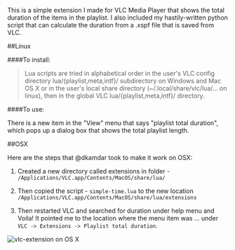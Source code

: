 This is a simple extension I made for VLC Media Player that shows the total
duration of the items in the playlist.  I also included my hastily-written
python script that can calculate the duration from a .xspf file that is saved
from VLC.

##Linux

####To install:

>Lua scripts are tried in alphabetical order in the user's VLC config directory
>lua/{playlist,meta,intf}/ subdirectory on Windows and Mac OS X or in the
>user's local share directory (~/.local/share/vlc/lua/... on linux), then in
>the global VLC lua/{playlist,meta,intf}/ directory.

####To use:

There is a new item in the "View" menu that says "playlist total duration",
which pops up a dialog box that shows the total playlist length.

##OSX

Here are the steps that @dkamdar took to make it work on OSX:

1. Created a new directory called extensions in folder -
`/Applications/VLC.app/Contents/MacOS/share/lua/`

2. Then copied the script - `simple-time.lua` to the new location
`/Applications/VLC.app/Contents/MacOS/share/lua/extensions`

3. Then restarted VLC and searched for duration under help menu and Voila! It
pointed me to the location where the menu item was ... under `VLC -> Extensions
-> Playlist total duration`.

  ![vlc-extension on OS X](http://i.imgur.com/mcOyadb.png)
